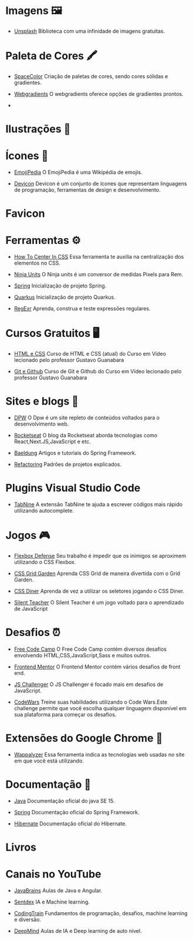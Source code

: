   # Imagens 🖼️

  - [Unsplash](https://unsplash.com/) Biblioteca com uma infinidade de imagens gratuitas.

  # Paleta de Cores 🖍️

  - [SpaceColor](https://mycolor.space/) Criação de paletas de cores, sendo  cores sólidas e gradientes.

  - [Webgradients](https://webgradients.com/) O webgradients oferece opções de gradientes prontos.
  -

  # Ilustrações 📌

  # Ícones 🔗

  - [EmojiPedia](https://emojipedia.org/) O EmojiPedia é uma Wikipédia de emojis.

  - [Devicon](https://devicon.dev/) Devicon é um conjunto de ícones que representam linguagens de programação, ferramentas de design e desenvolvimento.

  # Favicon

  # Ferramentas ⚙️

  - [How To Center In CSS](http://howtocenterincss.com/) Essa ferramenta te auxilia na centralização dos elementos no CSS.

  - [Ninja Units](https://www.ninjaunits.com/converters/pixels/pixels-rem/) O Ninja units é um conversor de medidas Pixels para Rem.

  - [Spring](https://start.spring.io/) Inicialização de projeto Spring.

  - [Quarkus](https://code.quarkus.io/) Inicialização de projeto Quarkus.

  - [RegExr](https://regexr.com/) Aprenda, construa e teste expressões regulares.

  # Cursos Gratuitos 🖥️

  - [HTML e CSS](https://webgradients.com/) Curso de HTML e CSS (atual) do Curso em Vídeo lecionado pelo professor Gustavo Guanabara

  - [Git e Github](https://www.youtube.com/watch?v=xEKo29OWILE&list=PLHz_AreHm4dm7ZULPAmadvNhH6vk9oNZA) Curso de Git e Github do Curso em Vídeo lecionado pelo professor Gustavo Guanabara



  # Sites e blogs 📝

  - [DPW](https://desenvolvimentoparaweb.com/) O Dpw é um site repleto de conteúdos voltados para o desenvolvimento web.

  - [Rocketseat](https://blog.rocketseat.com.br/) O blog da Rocketseat aborda tecnologias como React,Next.JS,JavaScript e etc.

  - [Baeldung](https://www.baeldung.com/) Artigos e tutoriais do Spring Framework.

  - [Refactoring](https://refactoring.guru/pt-br) Padrões de projetos explicados.

  # Plugins Visual Studio Code

  - [TabNine](https://marketplace.visualstudio.com/items?itemName=TabNine.tabnine-vscode) A extensão TabNine te ajuda a escrever códigos mais rápido utilizando autocomplete.

  # Jogos 🎮

  - [Flexbox Defense](http://www.flexboxdefense.com/) Seu trabalho é impedir que os inimigos se aproximem utilizando o CSS Flexbox.

  - [CSS Grid Garden](https://cssgridgarden.com/) Aprenda CSS Grid de maneira divertida com o Grid Garden.

  - [CSS Diner](https://flukeout.github.io/) Aprenda de vez a utilizar os seletores jogando o CSS Diner.

  - [Silent Teacher](http://silentteacher.toxicode.fr/) O Silent Teacher é um jogo voltado para o aprendizado de JavaScript


  # Desafios ⏰

  - [Free Code Camp](https://www.freecodecamp.org/) O Free Code Camp contém diversos desafios envolvendo HTML,CSS,JavaScript,Sass e muitos outros.

  - [Frontend Mentor](https://www.frontendmentor.io/challenges) O Frontend Mentor contém vários desafios de front end.

  - [JS Challenger](https://www.jschallenger.com/) O JS Challenger é focado mais em desafios de JavaScript.

  - [CodeWars](https://www.codewars.com/) Treine suas habilidades utilizando o Code Wars.Este challenge permite que você escolha qualquer linguagem disponível em sua plataforma para começar os desafios.

  # Extensões do Google Chrome 📌

  - [Wappalyzer](https://chrome.google.com/webstore/detail/wappalyzer/gppongmhjkpfnbhagpmjfkannfbllamg?utm_source=chrome-ntp-icon) Essa ferramenta indica as tecnologias web usadas no site em que você está utilizando.

  # Documentação 📝

  - [Java](https://docs.oracle.com/javase/specs/jls/se15/html/index.html) Documentação oficial do java SE 15.

  - [Spring](https://spring.io/) Documentação oficial do Spring Framework.

  - [Hibernate](https://hibernate.org/orm/documentation/5.4/) Documentação oficial do Hibernate.

  # Livros

  # Canais no YouTube

  - [JavaBrains](https://www.youtube.com/channel/UCYt1sfh5464XaDBH0oH_o7Q) Aulas de Java e Angular.

  - [Sentdex](https://www.youtube.com/user/sentdex) IA e Machine learning.

  - [CodingTrain](https://www.youtube.com/user/shiffman) Fundamentos de programação, desafios, machine learning e diversão.

  - [DeepMind](https://www.youtube.com/channel/UCP7jMXSY2xbc3KCAE0MHQ-A) Aulas de IA e Deep learning de auto nível.


